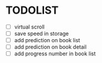 # TODOLIST
- [ ] virtual scroll
- [ ] save speed in storage
- [ ] add prediction on book list
- [ ] add prediction on book detail
- [ ] add progress number in book list
